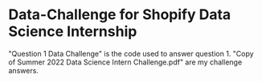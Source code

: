 # Data-Challenge for Shopify Data Science Internship
"Question 1 Data Challenge" is the code used to answer question 1.
"Copy of Summer 2022 Data Science Intern Challenge.pdf" are my challenge answers.
